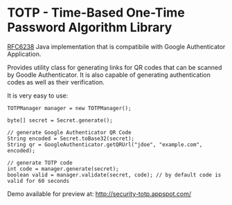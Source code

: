 TOTP - Time-Based One-Time Password Algorithm Library
=============

[RFC6238](http://tools.ietf.org/html/rfc6238) Java implementation that is compatibile with Google Authenticator Application.

Provides utility class for generating links for QR codes that can be scanned by Goodle Authenticator. It is also capable of generating authentication codes as well as their verification.

It is very easy to use:

	TOTPManager manager = new TOTPManager();
	
	byte[] secret = Secret.generate();
	
	// generate Google Authenticator QR Code
	String encoded = Secret.toBase32(secret);
	String qr = GoogleAuthenticator.getQRUrl("jdoe", "example.com", encoded);
	
	// generate TOTP code
	int code = manager.generate(secret);
	boolean valid = manager.validate(secret, code); // by default code is valid for 60 seconds
	
Demo available for preview at: http://security-totp.appspot.com/
	
